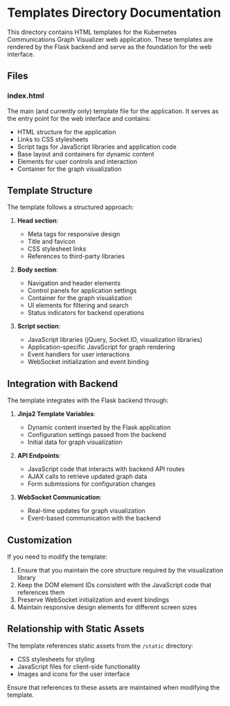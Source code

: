 # Templates Directory Documentation

This directory contains HTML templates for the Kubernetes Communications Graph Visualizer web application. These templates are rendered by the Flask backend and serve as the foundation for the web interface.

## Files

### index.html

The main (and currently only) template file for the application. It serves as the entry point for the web interface and contains:

- HTML structure for the application
- Links to CSS stylesheets
- Script tags for JavaScript libraries and application code
- Base layout and containers for dynamic content
- Elements for user controls and interaction
- Container for the graph visualization

## Template Structure

The template follows a structured approach:

1. **Head section**:
   - Meta tags for responsive design
   - Title and favicon
   - CSS stylesheet links
   - References to third-party libraries

2. **Body section**:
   - Navigation and header elements
   - Control panels for application settings
   - Container for the graph visualization
   - UI elements for filtering and search
   - Status indicators for backend operations

3. **Script section**:
   - JavaScript libraries (jQuery, Socket.IO, visualization libraries)
   - Application-specific JavaScript for graph rendering
   - Event handlers for user interactions
   - WebSocket initialization and event binding

## Integration with Backend

The template integrates with the Flask backend through:

1. **Jinja2 Template Variables**:
   - Dynamic content inserted by the Flask application
   - Configuration settings passed from the backend
   - Initial data for graph visualization

2. **API Endpoints**:
   - JavaScript code that interacts with backend API routes
   - AJAX calls to retrieve updated graph data
   - Form submissions for configuration changes

3. **WebSocket Communication**:
   - Real-time updates for graph visualization
   - Event-based communication with the backend

## Customization

If you need to modify the template:

1. Ensure that you maintain the core structure required by the visualization library
2. Keep the DOM element IDs consistent with the JavaScript code that references them
3. Preserve WebSocket initialization and event bindings
4. Maintain responsive design elements for different screen sizes

## Relationship with Static Assets

The template references static assets from the `/static` directory:
- CSS stylesheets for styling
- JavaScript files for client-side functionality
- Images and icons for the user interface

Ensure that references to these assets are maintained when modifying the template. 